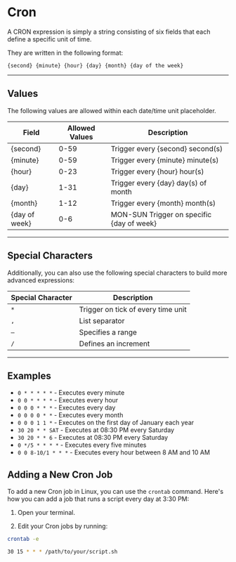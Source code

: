 # Cron

A CRON expression is simply a string consisting of six fields that each define a specific unit of time. 

They are written in the following format:

```
{second} {minute} {hour} {day} {month} {day of the week}
```

---

## Values

The following values are allowed within each date/time unit placeholder.

| Field          | Allowed Values | Description                       |
| -------------- | -------------- | --------------------------------- |
| {second}       | 0-59           | Trigger every {second} second(s)  |
| {minute}       | 0-59           | Trigger every {minute} minute(s)  |
| {hour}         | 0-23           | Trigger every {hour} hour(s)      |
| {day}          | 1-31           | Trigger every {day} day(s) of month |
| {month}        | 1-12           | Trigger every {month} month(s)    |
| {day of week}  | 0-6            | MON-SUN Trigger on specific {day of week} |

---

## Special Characters

Additionally, you can also use the following special characters to build more advanced expressions:

| Special Character | Description                     |
| ----------------- | ------------------------------- |
| `*`               | Trigger on tick of every time unit |
| `,`               | List separator                   |
| `–`               | Specifies a range                |
| `/`               | Defines an increment             |

---

## Examples

- `0 * * * * *` - Executes every minute
- `0 0 * * * *` - Executes every hour
- `0 0 0 * * *` - Executes every day
- `0 0 0 0 * *` - Executes every month
- `0 0 0 1 1 *` - Executes on the first day of January each year
- `30 20 * * SAT` - Executes at 08:30 PM every Saturday
- `30 20 * * 6` - Executes at 08:30 PM every Saturday
- `0 */5 * * * *` - Executes every five minutes
- `0 0 8-10/1 * * *` - Executes every hour between 8 AM and 10 AM


## Adding a New Cron Job

To add a new Cron job in Linux, you can use the `crontab` command. Here's how you can add a job that runs a script every day at 3:30 PM:

1. Open your terminal.

2. Edit your Cron jobs by running:

```bash
crontab -e
```

```bash
30 15 * * * /path/to/your/script.sh
```